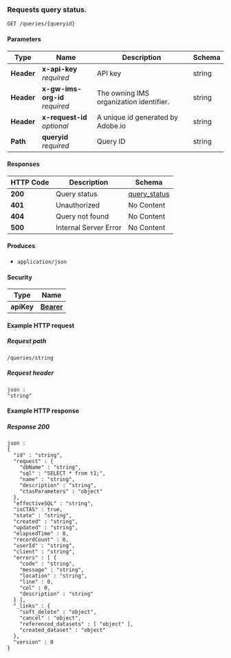
<a name="queries-queryid-get"></a>
### Requests query status.
```
GET /queries/{queryid}
```


#### Parameters

|Type|Name|Description|Schema|
|---|---|---|---|
|**Header**|**x-api-key**  <br>*required*|API key|string|
|**Header**|**x-gw-ims-org-id**  <br>*required*|The owning IMS organization identifier.|string|
|**Header**|**x-request-id**  <br>*optional*|A unique id generated by Adobe.io|string|
|**Path**|**queryid**  <br>*required*|Query ID|string|


#### Responses

|HTTP Code|Description|Schema|
|---|---|---|
|**200**|Query status|[query_status](../definitions/query_status.md#query_status)|
|**401**|Unauthorized|No Content|
|**404**|Query not found|No Content|
|**500**|Internal Server Error|No Content|


#### Produces

* `application/json`


#### Security

|Type|Name|
|---|---|
|**apiKey**|**[Bearer](security.md#bearer)**|


#### Example HTTP request

##### Request path
```
/queries/string
```


##### Request header
```
json :
"string"
```


#### Example HTTP response

##### Response 200
```
json :
{
  "id" : "string",
  "request" : {
    "dbName" : "string",
    "sql" : "SELECT * from t1;",
    "name" : "string",
    "description" : "string",
    "ctasParameters" : "object"
  },
  "effectiveSQL" : "string",
  "isCTAS" : true,
  "state" : "string",
  "created" : "string",
  "updated" : "string",
  "elapsedTime" : 0,
  "recordCount" : 0,
  "userId" : "string",
  "client" : "string",
  "errors" : [ {
    "code" : "string",
    "message" : "string",
    "location" : "string",
    "line" : 0,
    "col" : 0,
    "description" : "string"
  } ],
  "_links" : {
    "soft_delete" : "object",
    "cancel" : "object",
    "referenced_datasets" : [ "object" ],
    "created_dataset" : "object"
  },
  "version" : 0
}
```



